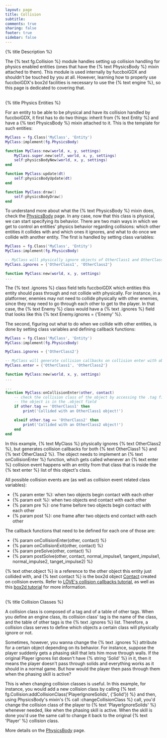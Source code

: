 ```yaml
---
layout: page
title: Collision 
subtitle:
comments: true
sharing: false
footer: true
sidebar: false 
---
```


{% title Description %}

The {% text fg.Collision %} module handles setting up collision handling for physics enabled entities (ones that have the {% text PhysicsBody %}
mixin attached to them). This module is used internally by fuccboiGDX and shouldn't be touched by you at all. However, learning how to properly use
fuccboiGDX's box2d facilities is necessary to use the {% text engine %}, so this page is dedicated to covering that.
<br><br>

{% title Physics Entities %}

For an entity to be able to be physical and have its collision handled by fuccboiGDX, it first has to do two things: inherit from {% text Entity %} and
have a {% text PhysicsBody %} mixin attached to it. This is the template for such entities:

~~~ lua
MyClass = fg.Class('MyClass', 'Entity')
MyClass:implement(fg.PhysicsBody)

function MyClass:new(world, x, y, settings)
    MyClass.super.new(self, world, x, y, settings)
    self:physicsBodyNew(world, x, y, settings)
end

function MyClass:update(dt)
    self:physicsBodyUpdate(dt)
end

function MyClass:draw()
    self:physicsBodyDraw()
end
~~~

To understand more about what the {% text PhysicsBody %} mixin does, check the [PhysicsBody](/documentation/physicsbody) page. In any case, now that this class is physical, we can start
specifying its behavior. There are two main ways in which we get to control an entities' physics behavior regarding collisions: which other entities it collides with and which ones it ignores, 
and what to do once we collide with another entity. The first is handled by setting class variables:

~~~ lua
MyClass = fg.Class('MyClass', 'Entity')
MyClass:implement(fg.PhysicsBody)

-- MyClass will physically ignore objects of OtherClass1 and OtherClass2
MyClass.ignores = {'OtherClass1', 'OtherClass2'}

function MyClass:new(world, x, y, settings)
...
~~~

The {% text .ignores %} class field tells fuccboiGDX which entities this entity should pass through and not collide with physically. For instance, in a platformer, enemies
may not need to collide physically with other enemies, since they may need to go through each other to get to the player. In that case, the {% text Enemy %} class would
have a {% text .ignores %} field that looks like this {% text Enemy.ignores = {'Enemy' %}.

The second, figuring out what to do when we collide with other entities, is done by setting class variables and defining callback functions:

~~~ lua
MyClass = fg.Class('MyClass', 'Entity')
MyClass:implement(fg.PhysicsBody)

MyClass.ignores = {'OtherClass2'}

-- MyClass will generate collision callbacks on collision enter with objects of OtherClass1/2
MyClass.enter = {'OtherClass1', 'OtherClass2'}

function MyClass:new(world, x, y, settings)
...

...
function MyClass:onCollisionEnter(other, contact)
    -- check the collision class of the object by accessing the .tag field
    -- the object is in the .object field
    if other.tag == 'OtherClass1' then
        print('Collided with an OtherClass1 object!')

    elseif other.tag == 'OtherClass2' then
        print('Collided with an OtherClass2 object!')
    end
end
~~~

In this example, {% text MyClass %} physically ignores {% text OtherClass2 %}, but generates collision callbacks for both {% text OtherClass1 %} 
and {% text OtherClass2 %}. The object needs to implement an {% text onCollisionEnter %} function, which gets called whenever an {% text enter %} 
collision event happens with an entity from that class that is inside the {% text enter %} list of this object's class.

All possible collision events are (as well as collision event related class variables): 

*   {% param enter %}: when two objects begin contact with each other
*   {% param exit %}: when two objects end contact with each other
*   {% param pre %}: one frame before two objects begin contact with each other
*   {% param post %}: one frame after two objects end contact with each other

The callback functions that need to be defined for each one of those are:

*   {% param onCollisionEnter(other, contact) %}
*   {% param onCollisionExit(other, contact) %}
*   {% param preSolve(other, contact) %}
*   {% param postSolve(other, contact, normal_impulse1, tangent_impulse1, normal_impulse2, tanget_impulse2) %}

{% text other.object %} is a reference to the other object this entity just collided with, and {% text contact %} is the box2d object [Contact](http://www.love2d.org/wiki/Contact)
created on collision events.  Refer to [LÖVE's collision callbacks tutorial](http://www.love2d.org/wiki/Tutorial:PhysicsCollisionCallbacks), 
as well as this [box2d tutorial](http://www.iforce2d.net/b2dtut/collision-anatomy) for more information.
<br><br>

{% title Collision Classes %}

A collision class is composed of a tag and of a table of other tags. When you define an engine class, its collision class' tag is the name of the class, and the table of other tags is the 
{% text .ignores %} list. Therefore, a collision class serves to define which objects a certain class will physically ignore or not.

Sometimes, however, you wanna change the {% text .ignores %} attribute for a certain object depending on its behavior. 
For instance, suppose the player suddenly gets a phasing skill that lets him move through walls. If the original Player 
ignores list doesn't have {% string 'Solid' %} in it, then it means the player doesn't pass through solids and everything 
works as it should in a normal game. But how would the player then pass through them when the phasing skill is active? 

This is when changing collision classes is useful. In this example, for instance, you would add a new collision class by calling 
{% text fg.Collision:addCollisionClass('PlayerIgnoreSolids', {'Solid'}) %} and then, using PhysicsBody's mixin's {% call :changeCollisionClass %} call, you'd change the
collision class of the player to {% text 'PlayerIgnoreSolids' %} whenever needed, like when the phasing skill is active. When the skill is done you'd use the same call to 
change it back to the original {% text 'Player' %} collision class.

More details on the [PhysicsBody](/documentation/physicsbody) page.
